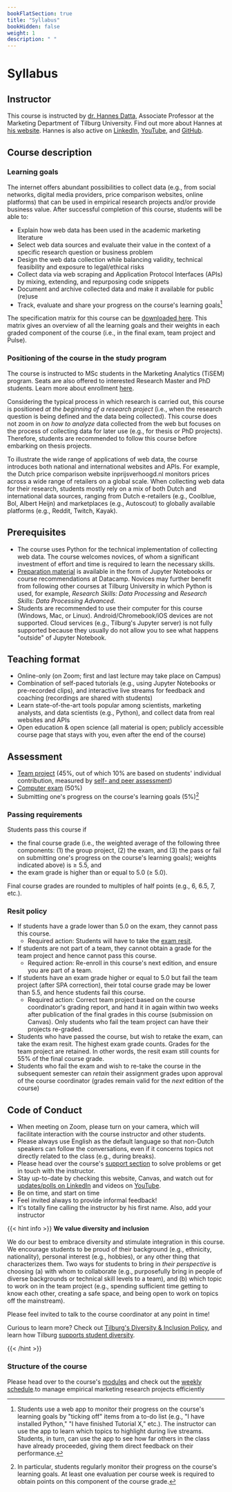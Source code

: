 ```yaml
---
bookFlatSection: true
title: "Syllabus"
bookHidden: false
weight: 1
description: " "
---
```


# Syllabus

## Instructor

This course is instructed by [dr. Hannes Datta](https://tiu.nu/datta), Associate Professor at the Marketing Department of Tilburg University. Find out more about Hannes at [his website](https://hannesdatta.com). Hannes is also active on [LinkedIn](https://www.linkedin.com/in/hannes-datta/), [YouTube](https://youtube.com/c/hannesdatta), and [GitHub](https://github.com/hannesdatta).

## Course description

### Learning goals

The internet offers abundant possibilities to collect data (e.g., from social networks, digital media providers, price comparison websites, online platforms) that can be used in empirical research projects and/or provide business value. After successful completion of this course, students will be able to:

- Explain how web data has been used in the academic marketing literature
-	Select web data sources and evaluate their value in the context of a specific research question or business problem
- Design the web data collection while balancing validity, technical feasibility and exposure to legal/ethical risks
- Collect data via web scraping and Application Protocol Interfaces (APIs) by mixing, extending, and repurposing code snippets
- Document and archive collected data and make it available for public (re)use
- Track, evaluate and share your progress on the course's learning goals[^1]

The specification matrix for this course can be [downloaded here](../specification_tables_odcm.pdf). This matrix gives an overview of all the learning goals and their weights in each graded component of the course (i.e., in the final exam, team project and Pulse). 

[^1]: Students use a web app to monitor their progress on the course's learning goals by "ticking off" items from a to-do list (e.g., "I have installed Python," "I have finished Tutorial X," etc.). The instructor can use the app to learn which topics to highlight during live streams. Students, in turn, can use the app to see how far others in the class have already proceeded, giving them direct feedback on their performance.

### Positioning of the course in the study program

The course is instructed to MSc students in the Marketing Analytics (TiSEM) program. Seats are also offered to interested Research Master and PhD students. Learn more about enrollment [here](enroll).

Considering the typical process in which research is carried out, this course is positioned *at the beginning of a research project* (i.e., when the research question is being defined and the data being collected). This course does not zoom in on *how to analyze* data collected from the web but focuses on the process of collecting data for later use (e.g., for thesis or PhD projects). Therefore, students are recommended to follow this course before embarking on thesis projects.

To illustrate the wide range of applications of web data, the course introduces both national and international websites and APIs. For example, the Dutch price comparison website inprijsverhoogd.nl monitors prices across a wide range of retailers on a global scale. When collecting web data for their research, students mostly rely on a mix of both Dutch and international data sources, ranging from Dutch e-retailers (e.g., Coolblue, Bol, Albert Heijn) and marketplaces (e.g., Autoscout) to globally available platforms (e.g., Reddit, Twitch, Kayak).

## Prerequisites

- The course uses Python for the technical implementation of collecting web data. The course welcomes novices, of whom a significant investment of effort and time is required to learn the necessary skills.
- [Preparation material](../modules/prep) is available in the form of Jupyter Notebooks or course recommendations at Datacamp. Novices may further benefit from following other courses at Tilburg University in which Python is used, for example, *Research Skills: Data Processing* and *Research Skills: Data Processing Advanced*.
- Students are recommended to use their computer for this course (Windows, Mac, or Linux). Android/Chromebook/iOS devices are not supported. Cloud services (e.g., Tilburg's Jupyter server) is not fully supported because they usually do not allow you to see what happens "outside" of Jupyter Notebook.


## Teaching format

- Online-only (on Zoom; first and last lecture may take place on Campus)
- Combination of self-paced tutorials (e.g., using Jupyter Notebooks or pre-recorded clips), and interactive live streams for feedback and coaching (recordings are shared with students)
- Learn state-of-the-art tools popular among scientists, marketing analysts, and data scientists (e.g., Python), and collect data from real websites and APIs
- Open education & open science (all material is open; publicly accessible course page that stays with you, even after the end of the course)

<!--, simulations, hackathon-->
<!-- work on VMs on AWS, code in SQL and R, compete on Kaggle, or work on own computer--; Coding Dojo student-=led analysis; while sharing screens-->

## Assessment

- [Team project](project) (45%, out of which 10% are based on students' individual contribution, measured by [self- and peer assessment](peerassessment))
- [Computer exam](exam) (50%)
- Submitting one's progress on the course's learning goals  (5%)[^2]

[^2]: In particular, students regularly monitor their progress on the course's learning goals. At least one evaluation per course week is required to obtain points on this component of the course grade.

### Passing requirements

Students pass this course if
- the final course grade (i.e., the weighted average of the following three components: (1) the group project, (2) the exam, and (3) the pass or fail on submitting one's progress on the course's learning goals); weights indicated above) is ≥ 5.5, and
- the exam grade is higher than or equal to 5.0 (≥ 5.0).

Final course grades are rounded to multiples of half points (e.g., 6, 6.5, 7, etc.).

### Resit policy

- If students have a grade lower than 5.0 on the exam, they cannot pass this course.
  - Required action: Students will have to take the [exam resit](exam).
- If students are not part of a team, they cannot obtain a grade for the team project and hence cannot pass this course.
  - Required action: Re-enroll in this course's next edition, and ensure you are part of a team.
- If students have an exam grade higher or equal to 5.0 but fail the team project (after SPA correction), their total course grade may be lower than 5.5, and hence students fail this course.
  - Required action: Correct team project based on the course coordinator's grading report, and hand it in again within two weeks after publication of the final grades in this course (submission on Canvas). Only students who fail the team project can have their projects re-graded.
- Students who have passed the course, but wish to retake the exam, can take the exam resit. The highest exam grade counts. Grades for the team project are retained. In other words, the resit exam still counts for 55% of the final course grade.
- Students who fail the exam and wish to re-take the course in the subsequent semester can *retain* their assignment grades upon approval of the course coordinator (grades remain valid for the *next* edition of the course)

## Code of Conduct

- When meeting on Zoom, please turn on your camera, which will facilitate interaction with the course instructor and other students.
- Please always use English as the default language so that non-Dutch speakers can follow the conversations, even if it concerns topics not directly related to the class (e.g., during breaks).
- Please head over the course's [support section](support) to solve problems or get in touch with the instructor.
- Stay up-to-date by checking this website, Canvas, and watch out for [updates/polls on LinkedIn](https://www.linkedin.com/in/hannes-datta/) and videos on [YouTube](https://youtube.com/c/hannesdatta).
- Be on time, and start on time
- Feel invited always to provide informal feedback!
- It's totally fine calling the instructor by his first name. Also, add your instructor

{{< hint info >}}
__We value diversity and inclusion__

We do our best to embrace diversity and stimulate integration in this course. We encourage students to be proud of their background (e.g., ethnicity, nationality), personal interest (e.g., hobbies), or any other thing that characterizes them. Two ways for students to bring in *their perspective* is choosing (a) with whom to collaborate (e.g., purposefully bring in people of diverse backgrounds or technical skill levels to a team), and (b) which topic to work on in the team project (e.g., spending sufficient time getting to know each other, creating a safe space, and being open to work on topics off the mainstream).

Please feel invited to talk to the course coordinator at any point in time!

Curious to learn more? Check out [Tilburg's Diversity & Inclusion Policy](https://www.tilburguniversity.edu/about/working/gender-policy), and learn how Tilburg [supports student diversity](https://www.tilburguniversity.edu/students/studying/campus/diversity).

{{< /hint >}}

### Structure of the course

Please head over to the course's [modules](../modules) and check out the [weekly schedule](schedule).to manage empirical marketing research projects efficiently
